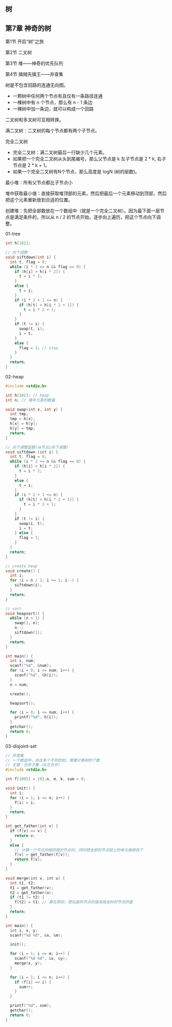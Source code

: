 ## 树

## 第7章  神奇的树

第1节  开启“树”之旅

第2节  二叉树

第3节  堆——神奇的优先队列

第4节  擒贼先擒王——并查集



树是不包含回路的连通无向图。

- 一颗树中任何两个节点有且仅有一条路径连通
- 一棵树中有 n 个节点，那么有 n - 1 条边
- 一棵树中加一条边，就可以构成一个回路

二叉树和多叉树可互相转换。

满二叉树：二叉树的每个节点都有两个子节点。

完全二叉树

- 完全二叉树：满二叉树最后一行缺少几个元素。
- 如果把一个完全二叉树从头到尾编号，那么父节点是 k 左子节点是 2 * k, 右子节点是 2 * k + 1。
- 如果一个完全二叉树有N个节点，那么高度是 logN (树的层数)。

最小堆：所有父节点都比子节点小

堆中获取最小值：直接获取堆顶部的元素，然后把最后一个元素移动到顶部，然后把这个元素重新放到合适的位置。

创建堆：先把全部数放在一个数组中（就是一个完全二叉树）。因为最下面一层节点是满足条件的，所以从 n / 2 的节点开始，逐步向上遍历，把这个节点向下调整。

01-tree
~~~c
int h[101];

// 向下调整
void siftdown(int i) {
  int t, flag = 0;
  while (i * 2 <= n && flag == 0) {
    if (h[i] > h[i * 2]) {
      t = i * 2;
    }
    else {
      t = i;
    }
    if (i * 2 + 1 <= n) {
      if (h[t] > h[i * 2 + 1]) {
        t = i * 2 + 1;
      }
    }
    if (t != i) {
      swap(t, i);
      i = t;
    }
    else {
      flag = 1; // stop
    }
  }
  return;
}

~~~


02-heap
~~~c
#include <stdio.h>

int h[101]; // heap
int n; // 堆中元素的数量

void swap(int x, int y) {
  int tmp;
  tmp = h[x];
  h[x] = h[y];
  h[y] = tmp;
  return;
}

// 向下调整函数(从节点i向下调整)
void siftdown (int i) {
  int t, flag = 0;
  while (i * 2 <= n && flag == 0) {
    if (h[i] < h[i * 2]) {
      t = i * 2;
    }
    else {
      t = i;
    }
    if (i * 2 + 1 <= n) {
      if (h[t] < h[i * 2 + 1]) {
        t = i * 2 + 1;
      }
    }
    if (t != i) {
      swap(i, t);
      i = t;
    } else {
      flag = 1;
    }
  }
  return;
}

// create heap
void create() {
  int i;
  for (i = n / 2; i >= 1; i--) {
    siftdown(i);
  }
  return;
}

// sort
void heapsort() {
  while (n > 1) {
    swap(1, n);
    n--;
    siftdown(1);
  }
  return;
}

int main() {
  int i, num;
  scanf("%d", &num);
  for (i = 0; i <= num; i++) {
    scanf("%d", &h[i]);
  }
  n = num;

  create();

  heapsort();

  for (i = 0; i <= num; i++) {
    printf("%d", h[i]);
  }
  getchar();
  return 0;
}

~~~

03-disjoint-set
~~~c
// 并查集
// 一个数组中，存在多个不同的树，需要计算树的个数
// 关键：合并子集（从左合并）
#include <stdio.h>

int f[1001] = {0},n, m, k, sum = 0;

void init() {
  int i;
  for (i = 1; i <= n; i++) {
    f[i] = i;
  }
  return;
}

int get_father(int v) {
  if (f[v] == v) {
    return v;
  }
  else {
    // 计算一个节点的相同值的节点时，同时把全部的节点链上的单元格修改了
    f[v] = get_father(f[v]);
    return f[v];
  }
}

void merge(int v, int u) {
  int t1, t2;
  t1 = get_father(v);
  t2 = get_father(u);
  if (t1 != t2) {
    f[t2] = t1; // 靠左原则，把右面的节点的值改成坐标的节点的值
  }
  return;
}

int main() {
  int i, x, y;
  scanf("%d %d", &n, &m);

  init();

  for (i = 1; i <= m; i++) {
    scanf("%d %d", &x, &y);
    merge(x, y);
  }

  for (i = 1; i <= n; i++) {
    if (f[i] == i) {
      sum++;
    }
  }

  printf("%d", sum);
  getchar();
  return 0;
}

~~~
